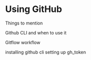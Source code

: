 # Using GitHub

Things to mention

Github CLI and when to use it

Gitflow workflow

installing github cli
setting up gh_token